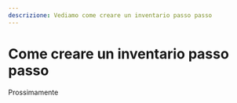 ```yaml
---
descrizione: Vediamo come creare un inventario passo passo
---
```


# Come creare un inventario passo passo
Prossimamente
